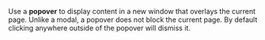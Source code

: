 Use a **popover** to display content in a new window that overlays the current page. Unlike a modal, a popover does not block the current page. By default clicking anywhere outside of the popover will dismiss it.

